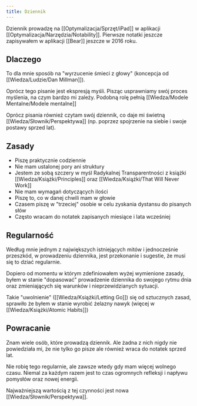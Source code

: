 ```yaml
---
title: Dziennik
---
```


Dziennik prowadzę na [[Optymalizacja/Sprzęt/iPad]] w aplikacji [[Optymalizacja/Narzędzia/Notability]]. Pierwsze notatki jeszcze zapisywałem w aplikacji [[Bear]] jeszcze w 2016 roku.

## Dlaczego
To dla mnie sposób na "wyrzucenie śmieci z głowy" (koncepcja od [[Wiedza/Ludzie/Dan Millman]]).

Oprócz tego pisanie jest ekspresją myśli. Pisząc usprawniamy swój proces myślenia, na czym bardzo mi zależy. Podobną rolę pełnią [[Wiedza/Modele Mentalne/Modele mentalne]]

Oprócz pisania również czytam swój dziennik, co daje mi świetną [[Wiedza/Słownik/Perspektywa]] (np. poprzez spojrzenie na siebie i swoje postawy sprzed lat).

## Zasady
- Piszę praktycznie codziennie
- Nie mam ustalonej pory ani struktury
- Jestem ze sobą szczery w myśl Radykalnej Transparentności z książki [[Wiedza/Książki/Principles]] oraz [[Wiedza/Książki/That Will Never Work]]
- Nie mam wymagań dotyczących ilości 
- Piszę to, co w danej chwili mam w głowie
- Czasem piszę w "trzeciej" osobie w celu zyskania dystansu do pisanych słów
- Często wracam do notatek zapisanych miesiące i lata wcześniej

## Regularność
Według mnie jednym z największych istniejących mitów i jednocześnie przeszkód, w prowadzeniu dziennika, jest przekonanie i sugestie, że musi się to dziać regularnie. 

Dopiero od momentu w którym zdefiniowałem wyżej wymienione zasady, byłem w stanie "dopasować" prowadzenie dziennika do swojego rytmu dnia oraz zmieniających się warunków i nieprzewidzianych sytuacji. 

Takie "uwolnienie" ([[Wiedza/Książki/Letting Go]]) się od sztucznych zasad, sprawiło że byłem w stanie wyrobić żelazny nawyk (więcej w [[Wiedza/Książki/Atomic Habits]])

## Powracanie
Znam wiele osób, które prowadzą dziennik. Ale żadna z nich nigdy nie powiedziała mi, że nie tylko go pisze ale również wraca do notatek sprzed lat.

Nie robię tego regularnie, ale zawsze wtedy gdy mam więcej wolnego czasu. Niemal za każdym razem jest to czas ogromnych refleksji i napływu pomysłów oraz nowej energii. 

Najważniejszą wartością z tej czynności jest nowa [[Wiedza/Słownik/Perspektywa]].